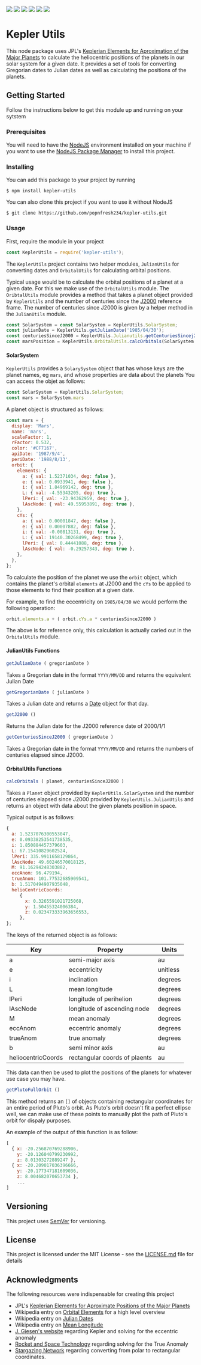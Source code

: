 ![](https://img.shields.io/npm/v/kepler-utils.svg?style=flat)
![](https://img.shields.io/github/license/popnfresh234/kepler_utils.svg?style=flat)
![](https://img.shields.io/github/repo-size/popnfresh234/kepler-utils.svg?style=flat)
![](https://img.shields.io/github/downloads/popnfresh234/kepler-utils/total.svg?style=flat)
![](https://img.shields.io/github/last-commit/popnfresh234/kepler-utils.svg?style=flat)
![](https://img.shields.io/github/languages/top/popnfresh234/kepler-utils.svg?style=flat)

# Kepler Utils
This node package uses JPL's [Keplerian Elements for Aproximation of the Major Planets](https://ssd.jpl.nasa.gov/?planet_pos) to calculate the heliocentric positions of the planets in our solar system for a given date.  It provides a set of tools for converting Gregorian dates to Julian dates as well as calculating the positions of the planets.

## Getting Started
Follow the instructions below to get this module up and running on your sytstem

### Prerequisites
You will need to have the [NodeJS](https://nodejs.org/en/) environment installed on your machine if you want to use the [NodeJS Package Manager](https://www.npmjs.com/) to install this project.

### Installing
You can add this package to your project by running

```
$ npm install kepler-utils
```

You can also clone this project if you want to use it without NodeJS

```
$ git clone https://github.com/popnfresh234/kepler-utils.git
```

### Usage
First, require the module in your project

```js
const KeplerUtils = require('kepler-utils');
```

The `KeplerUtils` project contains two helper modules, `JulianUtils` for converting dates and `OrbitalUtils` for calculating orbital positions.

Typical usage would be to calculate the orbital positions of a planet at a given date.  For this we make use of the `OrbitalUtils` module.  The `OribtalUtils` module provides a method that takes a planet object provided by `KeplerUtils` and the number of centuries since the [J2000](https://en.wikipedia.org/wiki/Earth-centered_inertial#J2000) reference frame.  The number of centuries since J2000 is given by a helper method in the `JulianUtils` module.

```js
const SolarSystem = const SolarSystem = KeplerUtils.SolarSystem;
const julianDate = KeplerUtils.getJulianDate('1985/04/30');
const centuriesSinceJ2000 = KeplerUtils.Julianutils.getCenturiesSincej2000(julianDate);
const marsPosition = KeplerUtils.OrbitalUtils.calcOrbitals(SolarSystem.mars, centuriesSinceJ2000);
```

#### SolarSystem
`KeplerUtils` provides a `SolarySystem` object that has whose keys are the planet names, eg `mars`, and whose properties are data about the planets  You can access the objet as follows:

```js
const SolarSystem = KeplerUtils.SolarSystem;
const mars = SolarSystem.mars
```

A planet object is structured as follows:

```js
const mars = {
  display: 'Mars',
  name: 'mars',
  scaleFactor: 1,
  rFactor: 0.532,
  color: '#CF7167',
  apiDate: '1987/9/4',
  periDate: '1988/8/13',
  orbit: {
    elements: {
      a: { val: 1.52371034, deg: false },
      e: { val: 0.0933941, deg: false },
      i: { val: 1.84969142, deg: true },
      L: { val: -4.55343205, deg: true },
      lPeri: { val: -23.94362959, deg: true },
      lAscNode: { val: 49.55953891, deg: true },
    },
    cYs: {
      a: { val: 0.00001847, deg: false },
      e: { val: 0.00007882, deg: false },
      i: { val: -0.00813131, deg: true },
      L: { val: 19140.30268499, deg: true },
      lPeri: { val: 0.44441088, deg: true },
      lAscNode: { val: -0.29257343, deg: true },
    },
  },
};
```
To calculate the position of the planet we use the `orbit` object, which contains the planet's orbital `elements` at J2000 and the `cYs` to be applied to those elements to find their position at a given date.

For example, to find the eccentricity on `1985/04/30` we would perform the following operation:

```js
orbit.elements.a + ( orbit.cYs.a * centuriesSinceJ2000 )
```

The above is for reference only, this calculation is actually caried out in the `OrbitalUtils` module.

#### JulianUtils Functions

```js
getJulianDate ( gregorianDate )
```

Takes a Gregorian date in the format `YYYY/MM/DD` and returns the equivalent Julian Date


```js
getGregorianDate ( julianDate )
```

Takes a Julian date and returns a [Date](https://developer.mozilla.org/en-US/docs/Web/JavaScript/Reference/Global_Objects/Date) object for that day.


```js
getJ2000 ()
```
Returns the Julian date for the J2000 reference date of 2000/1/1

```js
getCenturiesSinceJ2000 ( gregorianDate )
```

Takes a Gregorian date in the format `YYYY/MM/DD` and returns the numbers of centuries elapsed since J2000.


#### OrbitalUtils Functions

```js
calcOrbitals ( planet, centuriesSinceJ2000 )
```

Takes a `Planet` object provided by `KeplerUtils.SolarSystem` and the number of centuries elapsed since J2000 provided by `KeplerUtils.JulianUtils` and returns an object with data about the given planets position in space.

Typical output is as follows:

```js
{
  a: 1.5237076300553047,
  e: 0.09338253541738535,
  i: 1.850884457379603,
  L: 67.15410829602524,
  lPeri: 335.9911658129864,
  lAscNode: 49.60246570018125,
  M: 91.16294248303882,
  eccAnom: 96.479194,
  trueAnom: 101.77532685909541,
  b: 1.5170494907935048,
  helioCentricCoords:
     {
       x: 0.3265591021725068,
       y: 1.50455324006384,
       z: 0.023473333963656553,
     },
};
```

The keys of the returned object is as follows:

| Key | Property | Units| 
|-----|----------|------|
| a | semi-major axis | au |
|e| eccentricity| unitless|
|i| inclination | degrees|
|L| mean longitude | degrees|
|lPeri| longitude of perihelion | degrees|
|lAscNode|longitude of ascending node|degrees|
|M|mean anomaly|degrees|
|eccAnom|eccentric anomaly|degrees|
|trueAnom|true anomaly|degrees|
|b|semi minor axis|au|
|heliocentricCoords|rectangular coords of plaents|au|


This data can then be used to plot the positions of the planets for whatever use case you may have.

```js
getPlutoFullOrbit ()
```

This method returns an `[]` of objects containing rectangular coordinates for an entire period of Pluto's orbit.  As Pluto's orbit doesn't fit a perfect ellipse well, we can make use of  these points to manually plot the path of Pluto's orbit for dispaly purposes.

An example of the output of this function is as follow:

```js
[ 
  { x: -20.256870769288906,
    y: -20.126040799230992,
    z: 8.01303272889247 },
  { x: -20.209017036396666,
    y: -20.177347181609036,
    z: 8.004682070653734 },
    ...
]
```

## Versioning

This project uses [SemVer](http://semver.org/) for versioning.

## License

This project is licensed under the MIT License - see the [LICENSE.md](LICENSE.md) file for details

## Acknowledgments

The following resources were indispensable for creating this project

* JPL's [Keplerian Elements for Aproximate Positions of the Major Planets](https://ssd.jpl.nasa.gov/?planet_pos)
* Wikipedia entry on [Orbital Elements](https://en.wikipedia.org/wiki/Orbital_elements) for a high level overview
* Wikipedia entry on [Julian Dates](https://en.wikipedia.org/wiki/Julian_day#Converting_Gregorian_calendar_date_to_Julian_Day_Number)
* Wikipedia entry on [Mean Longitude](https://en.wikipedia.org/wiki/Mean_longitude)
* [J. Giesen's website](http://www.jgiesen.de/kepler/kepler.html) regarding Kepler and solving for the eccentric anomaly
* [Rocket and Space Technology](http://www.braeunig.us/space/plntpos.htm) regarding solving for the True Anomaly
* [Stargazing Network](http://www.stargazing.net/kepler/ellipse.html#twig04) regarding converting from polar to rectangular coordinates.
